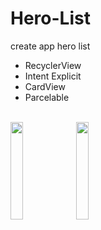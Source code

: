 # Hero-List
create app hero list
- RecyclerView
- Intent Explicit
- CardView
- Parcelable
<br>
<img src="https://user-images.githubusercontent.com/43929960/205437962-7f655e7a-e16b-4018-9e37-096bfb4268da.jpg" width=20% height=20%>
<img src="https://user-images.githubusercontent.com/43929960/205437964-0b74b03d-36da-4e7d-9214-1d8a4275c95e.jpg" width=20% height=20%>
